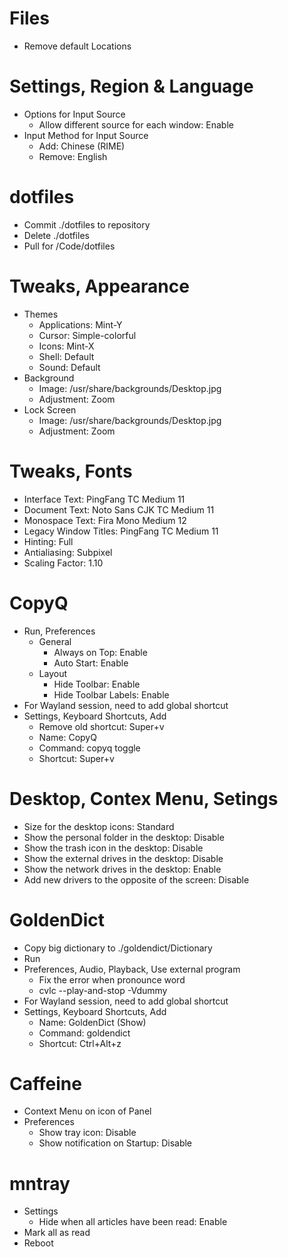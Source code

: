 Files
===================================
 * Remove default Locations

Settings, Region & Language
==================================
 * Options for Input Source
   * Allow different source for each window: Enable
 * Input Method for Input Source
   * Add: Chinese (RIME)
   * Remove: English

dotfiles
==============================
 * Commit ./dotfiles to repository
 * Delete ./dotfiles
 * Pull for /Code/dotfiles

Tweaks, Appearance
==========================
 * Themes
   * Applications: Mint-Y
   * Cursor: Simple-colorful
   * Icons: Mint-X
   * Shell: Default
   * Sound: Default
 * Background
   * Image: /usr/share/backgrounds/Desktop.jpg
   * Adjustment: Zoom
 * Lock Screen
   * Image: /usr/share/backgrounds/Desktop.jpg
   * Adjustment: Zoom

Tweaks, Fonts
==========================
 * Interface Text: PingFang TC Medium 11
 * Document Text: Noto Sans CJK TC Medium 11
 * Monospace Text: Fira Mono Medium 12
 * Legacy Window Titles: PingFang TC Medium 11
 * Hinting: Full
 * Antialiasing: Subpixel
 * Scaling Factor: 1.10

CopyQ
==============================
 * Run, Preferences
   * General
     * Always on Top: Enable
     * Auto Start: Enable
   * Layout
     * Hide Toolbar: Enable
     * Hide Toolbar Labels: Enable
 * For Wayland session, need to add global shortcut
 * Settings, Keyboard Shortcuts, Add
   * Remove old shortcut: Super+v
   * Name: CopyQ
   * Command: copyq toggle
   * Shortcut: Super+v

Desktop, Contex Menu, Setings
================================
 * Size for the desktop icons: Standard
 * Show the personal folder in the desktop: Disable
 * Show the trash icon in the desktop: Disable
 * Show the external drives in the desktop: Disable
 * Show the network drives in the desktop: Enable
 * Add new drivers to the opposite of the screen: Disable

GoldenDict
============================
 * Copy big dictionary to ./goldendict/Dictionary
 * Run
 * Preferences, Audio, Playback, Use external program
   * Fix the error when pronounce word
   * cvlc --play-and-stop -Vdummy
 * For Wayland session, need to add global shortcut
 * Settings, Keyboard Shortcuts, Add
   * Name: GoldenDict (Show)
   * Command: goldendict
   * Shortcut: Ctrl+Alt+z

Caffeine
=================================
 * Context Menu on icon of Panel
 * Preferences
   * Show tray icon: Disable
   * Show notification on Startup: Disable

mntray
==================================
 * Settings
   * Hide when all articles have been read: Enable
 * Mark all as read
 * Reboot

